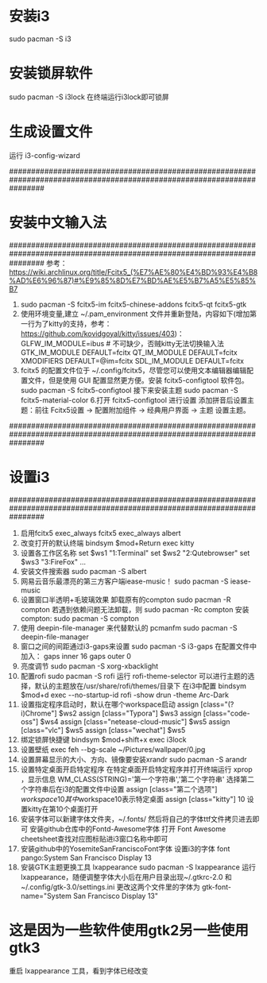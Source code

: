 # 安装i3
sudo pacman -S i3
# 安装锁屏软件
sudo pacman -S i3lock 
在终端运行i3lock即可锁屏
# 生成设置文件
运行 i3-config-wizard

########################################################################################################################
# 安装中文输入法
########################################################################################################################
参考：https://wiki.archlinux.org/title/Fcitx5_(%E7%AE%80%E4%BD%93%E4%B8%AD%E6%96%87)#%E9%85%8D%E7%BD%AE%E5%B7%A5%E5%85%B7
1. sudo pacman -S fcitx5-im fcitx5-chinese-addons fcitx5-qt  fcitx5-gtk
2. 使用环境变量,建立 ~/.pam_environment 文件并重新登陆，内容如下(增加第一行为了kitty的支持，参考：https://github.com/kovidgoyal/kitty/issues/403)：
  GLFW_IM_MODULE=ibus   # 不可缺少，否贼kitty无法切换输入法
  GTK_IM_MODULE DEFAULT=fcitx
  QT_IM_MODULE  DEFAULT=fcitx
  XMODIFIERS    DEFAULT=\@im=fcitx
  SDL_IM_MODULE DEFAULT=fcitx
4. fcitx5 的配置文件位于 ~/.config/fcitx5，尽管您可以使用文本编辑器编辑配置文件，但是使用 GUI 配置显然更方便。安装 fcitx5-configtool 软件包。
  sudo pacman -S fcitx5-configtool
  接下来安装主题
  sudo pacman -S fcitx5-material-color
6.打开 fcitx5-configtool 进行设置
  添加拼音后设置主题：前往 Fcitx5设置 -> 配置附加组件 -> 经典用户界面 -> 主题 设置主题。
  
########################################################################################################################
# 设置i3
########################################################################################################################
1. 启用fcitx5
  exec_always fcitx5 
  exec_always albert
2. 改变打开的默认终端
  bindsym $mod+Return exec kitty
3. 设置各工作区名称
  set $ws1 "1:Terminal"
  set $ws2 "2:Qutebrowser"
  set $ws3 "3:FireFox"
  ...
4. 安装文件搜索器
  sudo pacman -S albert
5. 网易云音乐最漂亮的第三方客户端iease-music！
  sudo pacman -S iease-music
6. 设置窗口半透明+毛玻璃效果
  卸载原有的compton sudo pacman -R compton
  若遇到依赖问题无法卸载，则 sudo pacman -Rc compton
  安装compton: sudo pacman -S compton
7. 使用 deepin-file-manager 来代替默认的 pcmanfm
  sudo pacman -S deepin-file-manager
9. 窗口之间的间距通过i3-gaps来设置
  sudo pacman -S i3-gaps
  在配置文件中加入：
  gaps inner 16
  gaps outer 0
10. 亮度调节
  sudo pacman -S xorg-xbacklight 
11. 配置rofi
  sudo pacman -S rofi
  运行 rofi-theme-selector 可以进行主题的选择，默认的主题放在/usr/share/rofi/themes/目录下
  在i3中配置
  bindsym $mod+d exec --no-startup-id rofi -show drun -theme Arc-Dark
12. 设置指定程序启动时，默认在哪个workspace启动
  assign [class="(?i)Chrome"] $ws2
  assign [class="Typora"] $ws3
  assign [class="code-oss"] $ws4
  assign [class="netease-cloud-music"] $ws5
  assign [class="vlc"] $ws5
  assign [class="wechat"] $ws5
13. 绑定锁屏快捷键
  bindsym $mod+shift+x exec i3lock
14. 设置壁纸
  exec feh --bg-scale ~/Pictures/wallpaper/0.jpg
15. 设置屏幕显示的大小、方向、镜像要安装xrandr
  sudo pacman -S arandr
16. 设置特定桌面开启特定程序
  在特定桌面开启特定程序并打开终端运行  xprop  ，显示信息 WM_CLASS(STRING)='第一个字符串','第二个字符串'
  选择第二个字符串后在i3的配置文件中设置
  assign [class="第二个选项"] $workspace10
  其中$workspace10表示特定桌面
  assign [class="kitty"] 10  设置kitty在第10个桌面打开
17. 安装字体可以新建字体文件夹，~/.fonts/ 然后将自己的字体ttf文件拷贝进去即可
  安装github仓库中的Fontd-Awesome字体
  打开 Font Awesome cheetsheet查找对应图标贴进i3窗口名称中即可
18. 安装github中的YosemiteSanFranciscoFont字体
  设置i3的字体
  font pango:System San Francisco Display 13
19. 安装GTK主题更换工具 lxappearance 
  sudo pacman -S lxappearance
  运行lxappearance，随便调整字体大小后在用户目录出现~/.gtkrc-2.0 和 ~/.config/gtk-3.0/settings.ini
  更改这两个文件里的字体为 gtk-font-name="System San Francisco Display 13"
  # 这是因为一些软件使用gtk2另一些使用gtk3
  重启 lxappearance 工具，看到字体已经改变
  


